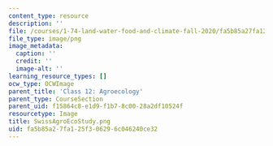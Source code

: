 ```yaml
---
content_type: resource
description: ''
file: /courses/1-74-land-water-food-and-climate-fall-2020/fa5b85a27fa125f306296c046240ce32_SwissAgroEcoStudy.png
file_type: image/png
image_metadata:
  caption: ''
  credit: ''
  image-alt: ''
learning_resource_types: []
ocw_type: OCWImage
parent_title: 'Class 12: Agroecology'
parent_type: CourseSection
parent_uid: f15864c8-e1d9-f1b7-8c00-28a2df10524f
resourcetype: Image
title: SwissAgroEcoStudy.png
uid: fa5b85a2-7fa1-25f3-0629-6c046240ce32
---
```

